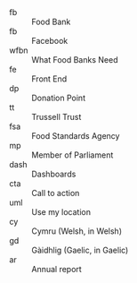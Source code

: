 <dl>
  <dt>fb</dt>
  <dd>Food Bank</dd>
  <dt>fb</dt>
  <dd>Facebook</dd>
  <dt>wfbn</dt>
  <dd>What Food Banks Need</dd>
  <dt>fe</dt>
  <dd>Front End</dd>
  <dt>dp</dt>
  <dd>Donation Point</dd>
  <dt>tt</dt>
  <dd>Trussell Trust</dd>
  <dt>fsa</dt>
  <dd>Food Standards Agency</dd>
  <dt>mp</dt>
  <dd>Member of Parliament</dd>
  <dt>dash</dt>
  <dd>Dashboards</dd>
  <dt>cta</dt>
  <dd>Call to action</dd>
  <dt>uml</dt>
  <dd>Use my location</dd>
  <dt>cy</dt>
  <dd>Cymru (Welsh, in Welsh)</dd>
  <dt>gd</dt>
  <dd>Gàidhlig (Gaelic, in Gaelic)</dd>
  <dt>ar</dt>
  <dd>Annual report</dd>
</dl>
